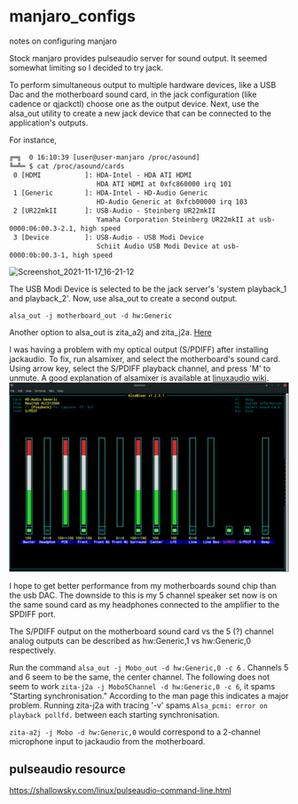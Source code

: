 # manjaro_configs
notes on configuring manjaro

Stock manjaro provides pulseaudio server for sound output. It seemed somewhat limiting so I decided to try jack.

To perform simultaneous output to multiple hardware devices, like a USB Dac and the motherboard sound card, in the jack configuration (like cadence or qjackctl) choose one as the output device. Next, use the alsa_out utility to create a new jack device that can be connected to the application's outputs.

For instance, 

```
╔═╗  0 16:10:39 [user@user-manjaro /proc/asound]                        
╚═╩═ $ cat /proc/asound/cards
 0 [HDMI           ]: HDA-Intel - HDA ATI HDMI
                      HDA ATI HDMI at 0xfc860000 irq 101
 1 [Generic        ]: HDA-Intel - HD-Audio Generic
                      HD-Audio Generic at 0xfcb00000 irq 103
 2 [UR22mkII       ]: USB-Audio - Steinberg UR22mkII
                      Yamaha Corporation Steinberg UR22mkII at usb-0000:06:00.3-2.1, high speed
 3 [Device         ]: USB-Audio - USB Modi Device
                      Schiit Audio USB Modi Device at usb-0000:0b:00.3-1, high speed
```

![Screenshot_2021-11-17_16-21-12](https://user-images.githubusercontent.com/89953202/142284813-f4b2b7c7-4931-451e-a56e-f175ef097596.png)

The USB Modi Device is selected to be the jack server's 'system playback_1 and playback_2'. Now, use alsa_out to create a second output.

```
alsa_out -j motherboard_out -d hw:Generic
```

Another option to alsa_out is zita_a2j and zita_j2a. [Here](https://kokkinizita.linuxaudio.org/linuxaudio/zita-ajbridge-doc/quickguide.html)

I was having a problem with my optical output (S/PDIFF) after installing jackaudio. To fix, run alsamixer, and select the motherboard's sound card. Using arrow key, select the S/PDIFF playback channel, and press 'M' to unmute. A good explanation of alsamixer is available at [linuxaudio wiki](https://wiki.linuxaudio.org/wiki/alsa_and_kxstudio).
![alsamixer config](https://github.com/preasumiturreus/manjaro_configs/blob/main/Screenshot_2021-11-19_12-24-20.png?raw=true)

I hope to get better performance from my motherboards sound chip than the usb DAC. The downside to this is my 5 channel speaker set now is on the same sound card as my headphones connected to the amplifier to the SPDIFF port.

The S/PDIFF output on the motherboard sound card vs the 5 (?) channel analog outputs can be described as hw:Generic,1 vs hw:Generic,0 respectively.

Run the command `alsa_out -j Mobo_out -d hw:Generic,0 -c 6` . Channels 5 and 6 seem to be the same, the center channel.
The following does not seem to work `zita-j2a -j Mobo5Channel -d hw:Generic,0 -c 6`, it spams "Starting synchronisation." According to the man page this indicates a major problem. Running zita-j2a with tracing '-v' spams `Alsa_pcmi: error on playback pollfd.` between each starting synchronisation.

`zita-a2j -j Mobo -d hw:Generic,0` would correspond to a 2-channel microphone input to jackaudio from the motherboard.

## pulseaudio resource
https://shallowsky.com/linux/pulseaudio-command-line.html
